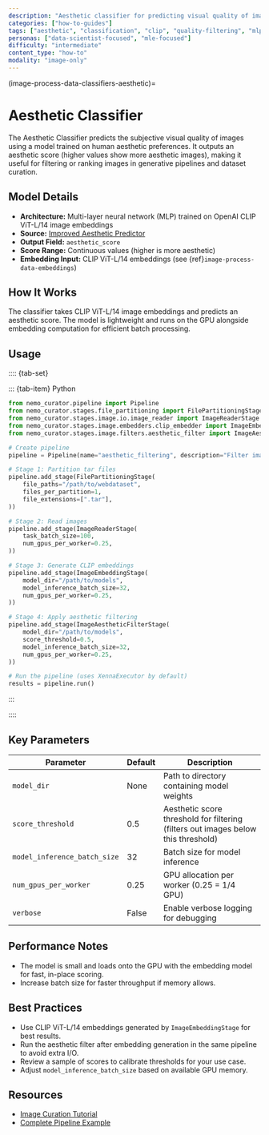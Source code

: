 ```yaml
---
description: "Aesthetic classifier for predicting visual quality of images using CLIP embeddings and human preference training"
categories: ["how-to-guides"]
tags: ["aesthetic", "classification", "clip", "quality-filtering", "mlp"]
personas: ["data-scientist-focused", "mle-focused"]
difficulty: "intermediate"
content_type: "how-to"
modality: "image-only"
---
```


(image-process-data-classifiers-aesthetic)=

# Aesthetic Classifier

The Aesthetic Classifier predicts the subjective visual quality of images using a model trained on human aesthetic preferences. It outputs an aesthetic score (higher values show more aesthetic images), making it useful for filtering or ranking images in generative pipelines and dataset curation.

## Model Details

- **Architecture:** Multi-layer neural network (MLP) trained on OpenAI CLIP ViT-L/14 image embeddings
- **Source:** [Improved Aesthetic Predictor](https://github.com/christophschuhmann/improved-aesthetic-predictor)
- **Output Field:** `aesthetic_score`
- **Score Range:** Continuous values (higher is more aesthetic)
- **Embedding Input:** CLIP ViT-L/14 embeddings (see {ref}`image-process-data-embeddings`)

## How It Works

The classifier takes CLIP ViT-L/14 image embeddings and predicts an aesthetic score. The model is lightweight and runs on the GPU alongside embedding computation for efficient batch processing.

## Usage

:::: {tab-set}

::: {tab-item} Python

```python
from nemo_curator.pipeline import Pipeline
from nemo_curator.stages.file_partitioning import FilePartitioningStage
from nemo_curator.stages.image.io.image_reader import ImageReaderStage
from nemo_curator.stages.image.embedders.clip_embedder import ImageEmbeddingStage
from nemo_curator.stages.image.filters.aesthetic_filter import ImageAestheticFilterStage

# Create pipeline
pipeline = Pipeline(name="aesthetic_filtering", description="Filter images by aesthetic quality")

# Stage 1: Partition tar files
pipeline.add_stage(FilePartitioningStage(
    file_paths="/path/to/webdataset",
    files_per_partition=1,
    file_extensions=[".tar"],
))

# Stage 2: Read images
pipeline.add_stage(ImageReaderStage(
    task_batch_size=100,
    num_gpus_per_worker=0.25,
))

# Stage 3: Generate CLIP embeddings
pipeline.add_stage(ImageEmbeddingStage(
    model_dir="/path/to/models",
    model_inference_batch_size=32,
    num_gpus_per_worker=0.25,
))

# Stage 4: Apply aesthetic filtering
pipeline.add_stage(ImageAestheticFilterStage(
    model_dir="/path/to/models",
    score_threshold=0.5,
    model_inference_batch_size=32,
    num_gpus_per_worker=0.25,
))

# Run the pipeline (uses XennaExecutor by default)
results = pipeline.run()

```

:::

::::

## Key Parameters

| Parameter                    | Default | Description                                                                 |
|------------------------------|---------|-----------------------------------------------------------------------------|
| `model_dir`                  | None    | Path to directory containing model weights                                  |
| `score_threshold`            | 0.5     | Aesthetic score threshold for filtering (filters out images below this threshold)|
| `model_inference_batch_size` | 32      | Batch size for model inference                                              |
| `num_gpus_per_worker`        | 0.25    | GPU allocation per worker (0.25 = 1/4 GPU)                                 |
| `verbose`                    | False   | Enable verbose logging for debugging                                        |

## Performance Notes

- The model is small and loads onto the GPU with the embedding model for fast, in-place scoring.
- Increase batch size for faster throughput if memory allows.

## Best Practices

- Use CLIP ViT-L/14 embeddings generated by `ImageEmbeddingStage` for best results.
- Run the aesthetic filter after embedding generation in the same pipeline to avoid extra I/O.
- Review a sample of scores to calibrate thresholds for your use case.
- Adjust `model_inference_batch_size` based on available GPU memory.

## Resources

- [Image Curation Tutorial](https://github.com/NVIDIA/NeMo-Curator/blob/main/tutorials/image/getting-started/image_curation_example.py)
- [Complete Pipeline Example](https://github.com/NVIDIA/NeMo-Curator/blob/main/tutorials/image/getting-started/image_curation_example.py)